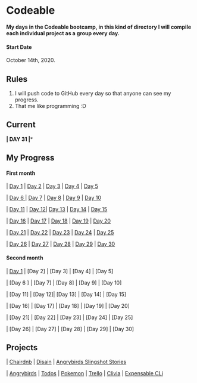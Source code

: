 # Codeable

**My days in the Codeable bootcamp, in this kind of directory I will compile each individual project as a group every day.**

#### Start Date
October 14th, 2020.

## Rules
1. I will push code to GitHub every day so that anyone can see my progress.
2. That me like programming :D

## Current
**| DAY 31 |***

## My Progress

#### First month
|  [Day 1](https://github.com/StevenACZ/component-library-essentials-StevenACZ)  |  [Day 2](https://github.com/StevenACZ/component-library-flexbox-StevenACZ)  |  [Day 3](https://github.com/StevenACZ/component-library-forms-StevenACZ)  |  [Day 4](https://github.com/StevenACZ/component-library-tables-StevenACZ)  | [Day 5](https://github.com/StevenACZ/week1-team5)

|  [Day 6 ](https://github.com/StevenACZ/component-library-grid-StevenACZ) |  [Day 7](https://github.com/StevenACZ/component-library-responsive-StevenACZ) | [Day 8](https://github.com/StevenACZ/component-library-animations-a11y-StevenACZ) | [Day 9](https://github.com/StevenACZ/html-css-individual-StevenACZ) | [Day 10](https://github.com/StevenACZ/week2-team1)

| [Day 11](https://github.com/StevenACZ/ruby-basics-1-StevenACZ) | [Day 12](https://github.com/StevenACZ/ruby-basics-2-StevenACZ)| [Day 13](https://github.com/StevenACZ/ruby-methods-StevenACZ) | [Day 14](https://github.com/StevenACZ/todos_ruby) | [Day 15](https://github.com/StevenACZ/w3-calencli-w3ex-team5)

| [Day 16](https://github.com/StevenACZ/ruby-blocks-StevenACZ) | [Day 17](https://github.com/StevenACZ/ruby-classes-StevenACZ) | [Day 18](https://github.com/StevenACZ/ruby-modules-StevenACZ) | [Day 19](https://github.com/StevenACZ/Practice-week-4) | [Day 20](https://github.com/StevenACZ/pokemon-ruby-w4-team13)

| [Day 21](https://github.com/StevenACZ/ruby-files-StevenACZ) | [Day 22](https://github.com/StevenACZ/ruby-regex-StevenACZ) | [Day 23](https://github.com/StevenACZ/ruby-csv-json-StevenACZ) | [Day 24](https://github.com/StevenACZ/clin-boards-w5-trello-peruano) | [Day 25](https://github.com/StevenACZ/clin-boards-w5-trello-peruano)

| [Day 26](https://github.com/StevenACZ/ruby-exceptions-testing-StevenACZ) | [Day 27](https://github.com/StevenACZ/ruby-http-StevenACZ) | [Day 28](https://github.com/StevenACZ/clivia-generator-StevenACZ) | [Day 29](https://github.com/StevenACZ/expensable-cli-w6-team11-xds) | [Day 30](https://github.com/StevenACZ/expensable-cli-w6-team11-xds)

#### Second month
|  [Day 1](https://github.com/StevenACZ/sql-movielens-1-StevenACZ)  |  [Day 2]  |  [Day 3]  |  [Day 4]  | [Day 5]

|  [Day 6 ] |  [Day 7] | [Day 8] | [Day 9] | [Day 10]

| [Day 11] | [Day 12]| [Day 13] | [Day 14] | [Day 15]

| [Day 16] | [Day 17] | [Day 18] | [Day 19] | [Day 20]

| [Day 21] | [Day 22] | [Day 23] | [Day 24] | [Day 25]

| [Day 26] | [Day 27] | [Day 28] | [Day 29] | [Day 30]
 
 ## Projects
 
 | [Chairdnb](https://github.com/StevenACZ/week1-team5) | [Disain](https://github.com/StevenACZ/component-library-animations-a11y-StevenACZ) | [Angrybirds Slingshot Stories](https://github.com/StevenACZ/html-css-individual-StevenACZ)
 
 | [Angrybirds](https://github.com/StevenACZ/week2-team1) | [Todos](https://github.com/StevenACZ/todos_ruby) | [Pokemon](https://github.com/StevenACZ/pokemon-ruby-w4-team13) | [Trello](https://github.com/StevenACZ/clin-boards-w5-trello-peruano) | [Clivia](https://github.com/StevenACZ/clivia-generator-StevenACZ) | [Expensable CLi](https://github.com/StevenACZ/expensable-cli-w6-team11-xds)
